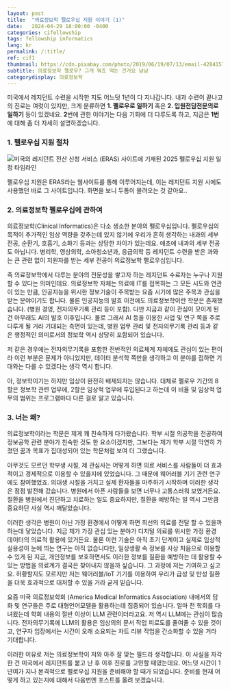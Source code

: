 ```yaml
---
layout: post
title:  "의료정보학 펠로우십 지원 이야기 (1)"
date:   2024-04-29 18:00:00 -0400
categories: cifellowship
tags: fellowship informatics
lang: kr
permalink: /:title/
ref: cif1
thumbnail: https://cdn.pixabay.com/photo/2019/06/19/07/13/email-4284157_1280.png
subtitle: 의료정보학 펠로우? 그게 뭐죠 먹는 건가요 냠냠
categorydisplay: 의료정보학
---
```


미국에서 레지던트 수련을 시작한 지도 어느덧 1년이 다 지나갑니다. 내과 수련이 끝나고의 진로는 여럿이 있지만, 크게 분류하면 **1. 펠로우로 일하기** 혹은 **2. 입원전담전문의로 일하기** 등이 있겠네요. **2**번에 관한 이야기는 다음 기회에 더 다루도록 하고, 지금은 **1번**에 대해 좀 더 자세히 설명하겠습니다.

### 1. 펠로우십 지원 절차

![미국의 레지던트 전산 신청 서비스 (ERAS) 사이트에 기재된 2025 펠로우십 지원 일정 타임라인](https://i.imgur.com/BeRj8Xo.png)

펠로우십 지원은 ERAS라는 웹사이트를 통해 이루어지는데, 이는 레지던트 지원 시에도 사용했던 바로 그 사이트입니다. 화면을 보니 두통이 몰려오는 것 같아요..


### 2. 의료정보학 펠로우십에 관하여

의료정보학(Clinical Informatics)은 다소 생소한 분야의 펠로우십입니다. 펠로우십의 목적이 추가적인 임상 역량을 갖추는데 있지 않기에 우리가 흔히 생각하는 내과의 세부 전공, 순환기, 호흡기, 소화기 등과는 상당한 차이가 있는데요. 애초에 내과의 세부 전공도 아닙니다. 병리학, 영상의학, 소아청소년과, 응급의학 등 레지던트 수련을 받은 과와는 큰 관련 없이 지원자를 받는 세부 전공이 의료정보학 펠로우십입니다.

즉 의료정보학에서 다루는 분야의 전문성을 쌓고자 하는 레지던트 수료자는 누구나 지원할 수 있다는 의미인데요. 의료정보학 자체는 의료에 IT를 접목하는 그 모든 시도와 연관이 있는 만큼, 인공지능을 위시한 정보기술이 주목받는 요즘 시기에 많은 주목과 관심을 받는 분야이기도 합니다. 물론 인공지능의 발효 이전에도 의료정보학이란 학문은 존재했습니다. (병원 경영, 전자의무기록 관리 등이 포함). 다만 지금과 같이 관심이 모이게 된 건 아무래도 AI의 발호 이후입니다. 물로 그래서 AI 등을 이용한 사업 및 연구 쪽을 주로 다루게 될 거라 기대되는 측면이 있는데, 병원 업무 관리 및 전자의무기록 관리 등과 같은 행정적인 의미로서의 정보학 역시 상당히 포함되어 있습니다.

저 같은 경우에는 전자의무기록을 포함한 전반적인 의료체계 자체에도 관심이 있는 편이라 이런 부분은 문제가 아니었지만, 데이터 분석학 쪽만을 생각하고 이 분야를 접하면 기대와는 다를 수 있겠다는 생각 역시 합니다.

아, 정보학이기는 하지만 임상이 완전히 배제되지는 않습니다. 대체로 펠로우 기간의 8할은 정보학 관련 업무에, 2할은 임상적 업무에 투입된다고 하는데 이 비율 및 임상적 업무의 범위는 프로그램마다 다른 걸로 알고 있습니다.


### 3. 너는 왜?

의료정보학이라는 학문은 제게 꽤 친숙하게 다가왔습니다. 학부 시절 의공학을 전공하여 정보공학 관련 분야가 친숙한 것도 한 요소이겠지만, 그보다는 제가 학부 시절 막연히 가졌던 꿈과 목표가 집대성되어 있는 학문처럼 보여 더 그랬습니다.

아무것도 모르던 학부생 시절, 제 관심사는 어떻게 하면 의료 서비스를 사람들이 더 효과적이고 경제적으로 이용할 수 있을지에 있었습니다. 그 때문에 웨어러블 기기 관련 연구에도 참여했었죠. 의대생 시절을 거치고 실제 환자들을 마주하기 시작하며 이러한 생각은 점점 발전해 갔습니다. 병원에서 아픈 사람들을 보면 너무나 고통스러워 보였거든요. 질환을 병원에서 진단하고 치료하는 일도 중요하지만, 질환을 예방하는 일 역시 그만큼 중요하단 사실 역시 깨달았습니다.

이러한 생각은 병원이 아닌 가정 환경에서 어떻게 하면 최선의 의료를 전달 할 수 있을까 하는데 닿았습니다. 지금 제가 가장 관심 있는 분야가 디지털 의료를 위시한 가정 환경 데이터의 의료적 활용에 있거든요. 물론 이런 기술은 아직 초기 단계이고 실제로 임상적 실용성이 눈에 띄는 연구는 아직 없습니다만, 일상생활 속 정보를 사상 처음으로 이용할 수 있게 된 지금, 개인정보를 보호하면서도 이러한 정보를 질환을 예방하는 데 활용할 수 있는 방법을 의료계가 결국은 찾아내지 않을까 싶습니다. 그 과정에 저는 기여하고 싶고요. 허황할지도 모르지만 저는 웨어러블/IoT 기기를 이용하여 우리가 급성 및 만성 질환을 더욱 효과적으로 대처할 수 있을 거라 굳게 믿습니다.

요즘 미국 의료정보학회 (America Medical Informatics Association) 내에서의 담화 및 연구들은 주로 대형언어모델을 활용하는데 집중되어 있습니다. 얼마 전 학회를 다녀왔는데 학회 내용의 절반 이상이 LLM 관련이더라고요. 저 역시 LLM에는 관심이 많습니다. 전자의무기록에 LLM의 활용은 임상의의 문서 작업 피로도를 줄여줄 수 있을 것이고, 연구자 입장에서는 시간이 오래 소요되는 차트 리뷰 작업을 간소화할 수 있을 거라 기대합니다.

이러한 이유로 저는 의료정보학이 저와 아주 잘 맞는 필드라 생각합니다. 이 사실을 자각한 건 미국에서 레지던트를 붙고 난 후 이후 진로를 고민할 때였는데요. 어느덧 시간이 1년여가 지나 본격적으로 펠로우십 지원을 준비해야 할 때가 되었습니다. 준비를 현재 어떻게 하고 있는지에 대해서 다음번엔 포스트를 올려 보겠습니다.